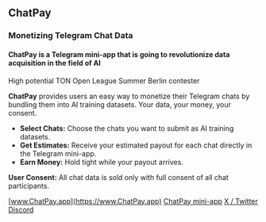## ChatPay
### Monetizing Telegram Chat Data

#### ChatPay is a Telegram mini-app that is going to revolutionize data acquisition in the field of AI
High potential TON Open League Summer Berlin contester

**ChatPay** provides users an easy way to monetize their Telegram chats by bundling them into AI training datasets.
Your data, your money, your consent.

- **Select Chats:** Choose the chats you want to submit as AI training datasets.
- **Get Estimates:** Receive your estimated payout for each chat directly in the Telegram mini-app.
- **Earn Money:** Hold tight while your payout arrives.

**User Consent:** All chat data is sold only with full consent of all chat participants.

[www.ChatPay.app](https://www.ChatPay.app)
[ChatPay mini-app](https://www.ChatPay.app/tg)
[X / Twitter](https://x.com/chatpay_app)
[Discord](https://discord.gg/sNCfQcXk)
